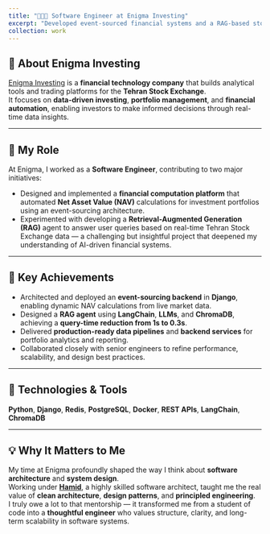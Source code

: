 ```yaml
---
title: "👨🏻‍💻 Software Engineer at Enigma Investing"
excerpt: "Developed event-sourced financial systems and a RAG-based stock market analysis agent.<br/><img src='/images/enigma_logo.png'>"
collection: work
---
```


## 🏢 About Enigma Investing
[Enigma Investing](https://enigma.ir/) is a **financial technology company** that builds analytical tools and trading platforms for the **Tehran Stock Exchange**.  
It focuses on **data-driven investing**, **portfolio management**, and **financial automation**, enabling investors to make informed decisions through real-time data insights.

---

## 💼 My Role
At Enigma, I worked as a **Software Engineer**, contributing to two major initiatives:

- Designed and implemented a **financial computation platform** that automated **Net Asset Value (NAV)** calculations for investment portfolios using an event-sourcing architecture.  
- Experimented with developing a **Retrieval-Augmented Generation (RAG)** agent to answer user queries based on real-time Tehran Stock Exchange data — a challenging but insightful project that deepened my understanding of AI-driven financial systems.

---

## 🚀 Key Achievements
- Architected and deployed an **event-sourcing backend** in **Django**, enabling dynamic NAV calculations from live market data.  
- Designed a **RAG agent** using **LangChain**, **LLMs**, and **ChromaDB**, achieving a **query-time reduction from 1s to 0.3s**.  
- Delivered **production-ready data pipelines** and **backend services** for portfolio analytics and reporting.  
- Collaborated closely with senior engineers to refine performance, scalability, and design best practices.

---

## 🧰 Technologies & Tools
**Python**, **Django**, **Redis**, **PostgreSQL**, **Docker**, **REST APIs**, **LangChain**, **ChromaDB**

---

## 💡 Why It Matters to Me
My time at Enigma profoundly shaped the way I think about **software architecture** and **system design**.  
Working under [**Hamid**](https://www.linkedin.com/in/hamid-soltani-03a923135/?originalSubdomain=ir), a highly skilled software architect, taught me the real value of **clean architecture**, **design patterns**, and **principled engineering**.  
I truly owe a lot to that mentorship — it transformed me from a student of code into a **thoughtful engineer** who values structure, clarity, and long-term scalability in software systems.
